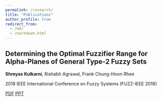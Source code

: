 ```yaml
---
permalink: /research/
title: "Publications"
author_profile: true
redirect_from: 
  - /md/
  - /markdown.html
---
```


## Determining the Optimal Fuzzifier Range for Alpha-Planes of General Type-2 Fuzzy Sets

**Shreyas Kulkarni**, Rishabh Agrawal, Frank Chung-Hoon Rhee

2018 IEEE International Conference on Fuzzy Systems (FUZZ-IEEE 2018)

[PDF](https://ieeexplore.ieee.org/abstract/document/8491556)    [PPT](https://www.dropbox.com/s/w9h50w3nns67ko5/WCCI-2018%20Shreyas%20Kulkarni%20Presentation.pptx?dl=0)
